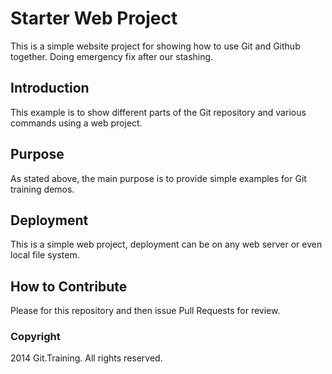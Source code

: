# Starter Web Project

This is a simple website project for 
showing how to use Git and Github together.
Doing emergency fix after our stashing.

## Introduction

This example is to show different parts
of the Git repository and various commands
using a web project.

## Purpose

As stated above, the main purpose is to
provide simple examples for Git training
demos.

## Deployment

This is a simple web project, deployment
can be on any web server or even local
file system.

## How to Contribute

Please for this repository and then issue Pull Requests for
review.

### Copyright

2014 Git.Training.  All rights reserved.